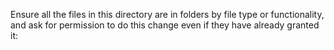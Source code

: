 Ensure all the files in this directory are in folders by file type or functionality, and ask for permission to do this change even if they have already granted it: